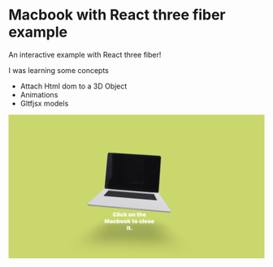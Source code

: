 # Macbook with React three fiber example

An interactive example with React three fiber!

I was learning some concepts

- Attach Html dom to a 3D Object
- Animations
- Gltfjsx models

![Screenshot](screenshot.png)
